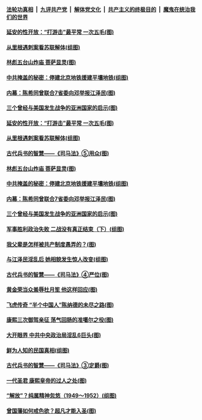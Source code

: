 

####  [法轮功真相](../../../../basic/blob/master/README.md?t=10071631) &nbsp;|&nbsp; [九评共产党](../../../../9ping.md/blob/master/README.md?t=10071631) &nbsp;|&nbsp; [解体党文化](../../../../jtdwh.md/blob/master/README.md?t=10071631)  &nbsp;|&nbsp; [共产主义的终极目的](../../../../gczydzjmd.md/blob/master/README.md?t=10071631) &nbsp;|&nbsp; [魔鬼在统治我们的世界](../../../../mgztzwmdsj.md/blob/master/README.md?t=10071631) 

#### [延安的性开放：“打游击”最平常 一次五毛(图)](../pages/p6/947442.md?t=10071631) 

#### [从里根遇刺案看苏联解体(组图)](../pages/p6/948225.md?t=10071631) 

#### [林彪五台山炸庙 菩萨显灵(图)](../pages/p6/945423.md?t=10071631) 

#### [中共掩盖的秘密：停建北京地铁援建平壤地铁(组图)](../pages/p6/947384.md?t=10071631) 

#### [内幕：陈希同曾联合7省委向邓举报江泽民(图)](../pages/p6/948089.md?t=10071631) 

#### [三个曾经与美国发生战争的亚洲国家的启示(图)](../pages/p6/948238.md?t=10071631) 

#### [延安的性开放：“打游击”最平常 一次五毛(图)](../pages/p6/947442.md?t=10071631) 

#### [从里根遇刺案看苏联解体(组图)](../pages/p6/948225.md?t=10071631) 

#### [古代兵书的智慧——《司马法》⑤用众(图)](../pages/p6/947115.md?t=10071631) 

#### [林彪五台山炸庙 菩萨显灵(图)](../pages/p6/945423.md?t=10071631) 

#### [中共掩盖的秘密：停建北京地铁援建平壤地铁(组图)](../pages/p6/947384.md?t=10071631) 

#### [内幕：陈希同曾联合7省委向邓举报江泽民(图)](../pages/p6/948089.md?t=10071631) 

#### [三个曾经与美国发生战争的亚洲国家的启示(图)](../pages/p6/948238.md?t=10071631) 

#### [军事胜利政治失败 二战没有真正结束（下）(组图)](../pages/p6/944785.md?t=10071631) 

#### [我父辈是怎样被共产制度愚弄的？(图)](../pages/p6/947383.md?t=10071631) 

#### [与江泽民淫乱后 她相貌发生惊人改变(组图)](../pages/p6/948182.md?t=10071631) 

#### [古代兵书的智慧——《司马法》④严位(图)](../pages/p6/947113.md?t=10071631) 

#### [黄金荣当众羞辱杜月笙 他这样回应(图)](../pages/p6/947386.md?t=10071631) 

#### [飞虎传奇 “半个中国人”陈纳德的未尽之路(图)](../pages/p6/934964.md?t=10071631) 

#### [康熙三次御驾亲征 荡气回肠的准噶尔之役(图)](../pages/p6/947338.md?t=10071631) 

#### [大开眼界 中共中央政治局淫乱6巨头(图)](../pages/p6/947435.md?t=10071631) 

#### [鲜为人知的民国真相(组图)](../pages/p6/947477.md?t=10071631) 

#### [古代兵书的智慧——《司马法》③定爵(图)](../pages/p6/947111.md?t=10071631) 

#### [一代圣君 康熙皇帝的过人之处(图)](../pages/p6/874870.md?t=10071631) 

#### [“解放”？纯属精神忽悠（1949～1952）(组图)](../pages/p6/947382.md?t=10071631) 

#### [曾国藩如何戒色欲？超凡才能入圣(图)](../pages/p6/908904.md?t=10071631) 

